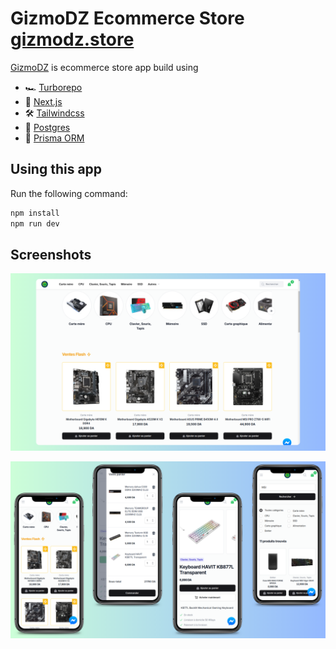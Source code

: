 # GizmoDZ Ecommerce Store [gizmodz.store](https://gizmodz.store)

[GizmoDZ](https://gizmodz.store) is ecommerce store app build using

- 🏎 [Turborepo](https://turbo.build/repo)
- 🚀 [Next.js](https://nextjs.org/)
- 🛠 [Tailwindcss](https://tailwindcss.com/)
- 📖 [Postgres](https://www.postgresql.org/)
- 📖 [Prisma ORM](https://www.prisma.io/)

## Using this app

Run the following command:

```sh
npm install
npm run dev
```

## Screenshots

![ Desktop ](/_screenshots/desktop.png)

![ Desktop ](/_screenshots/mobile.png)

